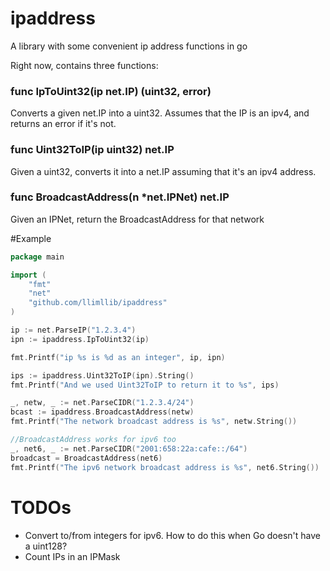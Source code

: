 ipaddress
=========

A library with some convenient ip address functions in go

Right now, contains three functions:

### func IpToUint32(ip net.IP) (uint32, error)

Converts a given net.IP into a uint32. Assumes that the IP is an ipv4, and returns an error if it's not.

### func Uint32ToIP(ip uint32) net.IP

Given a uint32, converts it into a net.IP assuming that it's an ipv4 address.

### func BroadcastAddress(n \*net.IPNet) net.IP

Given an IPNet, return the BroadcastAddress for that network

#Example

```go
package main

import (
	"fmt"
	"net"
	"github.com/llimllib/ipaddress"
)

ip := net.ParseIP("1.2.3.4")
ipn := ipaddress.IpToUint32(ip)

fmt.Printf("ip %s is %d as an integer", ip, ipn)

ips := ipaddress.Uint32ToIP(ipn).String()
fmt.Printf("And we used Uint32ToIP to return it to %s", ips)

_, netw, _ := net.ParseCIDR("1.2.3.4/24")
bcast := ipaddress.BroadcastAddress(netw)
fmt.Printf("The network broadcast address is %s", netw.String())

//BroadcastAddress works for ipv6 too
_, net6, _ := net.ParseCIDR("2001:658:22a:cafe::/64")
broadcast = BroadcastAddress(net6)
fmt.Printf("The ipv6 network broadcast address is %s", net6.String())
```

# TODOs

* Convert to/from integers for ipv6. How to do this when Go doesn't have a uint128?
* Count IPs in an IPMask
